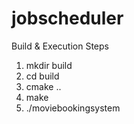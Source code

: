 # jobscheduler

Build & Execution Steps

1) mkdir build
2) cd build
3) cmake ..
4) make
5) ./moviebookingsystem
